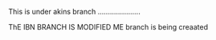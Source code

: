 This is under akins branch
.....................

ThE IBN BRANCH IS MODIFIED
ME branch is being creaated
